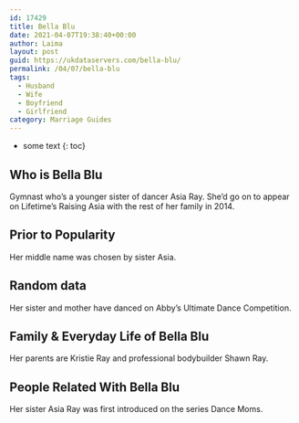 ```yaml
---
id: 17429
title: Bella Blu
date: 2021-04-07T19:38:40+00:00
author: Laima
layout: post
guid: https://ukdataservers.com/bella-blu/
permalink: /04/07/bella-blu
tags:
  - Husband
  - Wife
  - Boyfriend
  - Girlfriend
category: Marriage Guides
---
```


* some text
{: toc}


## Who is Bella Blu
                  
                  
                  
Gymnast who&#8217;s a younger sister of dancer Asia Ray. She&#8217;d go on to appear on Lifetime&#8217;s Raising Asia with the rest of her family in 2014.
                  
              
            
              
            
                
                
                
## Prior to Popularity
                  
                  
                  
Her middle name was chosen by sister Asia. 
                  
              
            
              
            
                
                
                
## Random data
                  
                  
                  
Her sister and mother have danced on Abby&#8217;s Ultimate Dance Competition. 
                  
              
            
              
            
                
                
                
## Family & Everyday Life of Bella Blu
                  
                  
                  
Her parents are Kristie Ray and professional bodybuilder Shawn Ray. 
                  
              
            
              
            
                
                
                
## People Related With Bella Blu
                  
                  
                  
Her sister Asia Ray was first introduced on the series Dance Moms. 
                  
              
            
              
            
                
              
            
              
              
            
            
              
            
          
          
          